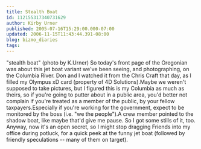 ```yaml
---
title: Stealth Boat
id: 112155317340731629
author: Kirby Urner
published: 2005-07-16T15:29:00.000-07:00
updated: 2006-11-15T11:43:44.391-08:00
blog: bizmo_diaries
tags: 
---
```


[](http://photos1.blogger.com/blogger/1134/545/1600/stealthboat.jpg)"stealth boat"  (photo by K.Urner) So today's front page of the Oregonian was about this jet boat variant we've been seeing, and photographing, on the Columbia River. Don and I watched it from the Chris Craft that day, as I filled my Olympus xD card (property of 4D Solutions).Maybe we weren't supposed to take pictures, but I figured this is my Columbia as much as theirs, so if you're going to putter about in a public area, you'd better not complain if you're treated as a member of the public, by your fellow taxpayers.Especially if you're working for the government, expect to be monitored by the boss (i.e. "we the people").A crew member pointed to the shadow boat, like maybe that'd give me pause. So I got some stills of it, too. Anyway, now it's an open secret, so I might stop dragging Friends into my office during potluck, for a quick peek at the funny jet boat (followed by friendly speculations -- many of them on target).